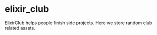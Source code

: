 # elixir_club
ElixirClub helps people finish side projects. Here we store random club related assets.
